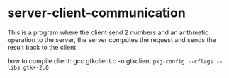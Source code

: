 # server-client-communication
This is a program where the client send 2 numbers and an arithmetic operation to the server,
the server computes the request and sends the result back to the client

how to compile client: gcc gtkclient.c -o gtkclient `pkg-config --cflags --libs gtk+-2.0`
